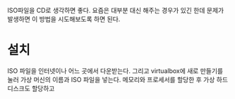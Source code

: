 
ISO파일을 CD로 생각하면 좋다.
요즘은 대부분 대신 해주는 경우가 있긴 한데
문제가 발생하면 이 방법을 시도해보도록 하면 된다.

# 설치
ISO 파일을 인터넷이나 어느 곳에서 다운받는다.
그리고 virtualbox에 새로 만들기를 눌러 가상 머신의 이름과 ISO 파일을 넣는다.
메모리와 프로세서를 할당한 후
가상 하드 디스크도 할당하고 